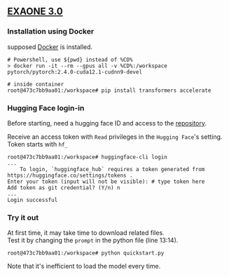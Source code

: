 ## [EXAONE 3.0](EXAONE.md)

### Installation using Docker

supposed [Docker](https://www.docker.com/products/docker-desktop/) is installed.

```
# Powershell, use ${pwd} instead of %CD%
> docker run -it --rm --gpus all -v %CD%:/workspace pytorch/pytorch:2.4.0-cuda12.1-cudnn9-devel

# inside container
root@473c7bb9aa01:/workspace# pip install transformers accelerate
```

### Hugging Face login-in

Before starting, need a hugging face ID and access to the [repository](https://huggingface.co/LGAI-EXAONE/EXAONE-3.0-7.8B-Instruct). <br>

Receive an access token with `Read` privileges in the `Hugging Face`'s setting. <br>
Token starts with `hf_`

```
root@473c7bb9aa01:/workspace# huggingface-cli login
...
    To login, `huggingface_hub` requires a token generated from https://huggingface.co/settings/tokens .
Enter your token (input will not be visible): # type token here
Add token as git credential? (Y/n) n
...
Login successful
```

### Try it out

At first time, it may take time to download related files. <br>
Test it by changing the `prompt` in the python file (line 13:14). <br>

```
root@473c7bb9aa01:/workspace# python quickstart.py
```

Note that it's inefficient to load the model every time.
